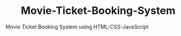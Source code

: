 
<div align="center">
  <h1> Movie-Ticket-Booking-System </h1>
</div>

Movie Ticket Booking System using HTML-CSS-JavaScript
